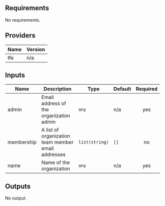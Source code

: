 ## Requirements

No requirements.

## Providers

| Name | Version |
|------|---------|
| tfe | n/a |

## Inputs

| Name | Description | Type | Default | Required |
|------|-------------|------|---------|:--------:|
| admin | Email address of the organization admin | `any` | n/a | yes |
| membership | A list of organization team member email addresses | `list(string)` | `[]` | no |
| name | Name of the organization | `any` | n/a | yes |

## Outputs

No output.

